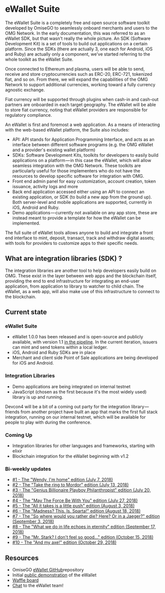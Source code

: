 # eWallet Suite

The eWallet Suite is a completely free and open source software toolkit developed by OmiseGO to seamlessly onboard merchants and users to the OMG Network. In the early documentation, this was referred to as an eWallet SDK, but that wasn't really the whole picture. An SDK (Software Development Kit) is a set of tools to build out applications on a certain platform. Since the SDKs (there are actually 3, one each for Android, iOS and Ruby) are actually only a component, we've started referring to the whole toolkit as the eWallet Suite.

Once connected to Ethereum and plasma, users will be able to send, receive and store cryptocurrencies such as ERC-20, ERC-721, tokenized fiat, and so on. From there, we will expand the capabilities of the OMG Network to support additional currencies, working toward a fully currency agnostic exchange.

Fiat currency will be supported through plugins when cash-in and cash-out partners are onboarded in each target geography. The eWallet will be able to store fiat currency, noting that eWallet providers are responsible for regulatory compliance.

An eWallet is first and foremost a web application. As a means of interacting with the web-based eWallet platform, the Suite also includes:

* API: API stands for Application Programming Interface, and acts as an interface between different software programs (e.g. the OMG eWallet and a provider's existing wallet platform)
* SDKs: Software Development Kits, toolkits for developers to easily build applications on a platform — in this case the eWallet, which will allow seamless integration with the OMG Network. These toolkits are particularly useful for those implementers who do not have the resources to develop specific software for integration with OMG.
* Front end admin panel for easy customization, account creation, token issuance, activity logs and more
* Back end application accessed either using an API to connect an existing application, or SDK (to build a new app from the ground up). Both server-level and mobile applications are supported, currently in iOS, Android and Ruby.
* Demo applications — currently not available on any app store, these are instead meant to provide a template for how the eWallet can be implemented.

The full suite of eWallet tools allows anyone to build and integrate a front end interface to mint, deposit, transact, track and withdraw digital assets; with tools for providers to customize apps to their specific needs.


## What are integration libraries (SDK) ?

The integration libraries are another tool to help developers easily build on OMG. These exist in the layer between web apps and the blockchain itself, providing the end to end infrastructure for integrating an end-user application, from application to library to watcher to child chain. The eWallet, as a web app, will also make use of this infrastructure to connect to the blockchain.


## Current state

### eWallet Suite

* eWallet 1.0.0 has been released and is open-source and publicly available, with version 1.1 [in the pipeline](https://github.com/omisego/ewallet/milestone/2). In the current iteration, issuers can mint and send tokens within a local ledger.
* iOS, Android and Ruby SDKs are in place
* Merchant and client side Point of Sale applications are being developed for iOS and Android.

### Integration Libraries

* Demo applications are being integrated on internal testnet
* JavaScript (chosen as the first because it's the most widely used) library is up and running.

Devcon4 will be a bit of a coming out party for the integration library — friends from another project have built an app that marks the first full stack integration, running on our internal testnet, which will be available for people to play with during the conference.

### Coming Up

* Integration libraries for other languages and frameworks, starting with elixir
* Blockchain integration for the eWallet beginning with v1.2

### Bi-weekly updates

* [#1 - The "Wendy, I'm home" edition (July 7, 2018)  
](https://kb.omgcommunity.org/deep-dive/ewallet-suite/current-state/ewallet-update-1)
* [#2 - The "Take the ring to Mordor" edition (July 13, 2018)  
](https://kb.omgcommunity.org/deep-dive/ewallet-suite/current-state/ewallet-update-2)
* [#3 - The "Genius Billionaire Playboy Philanthropist" edition (July 20, 2018)  
](https://kb.omgcommunity.org/deep-dive/ewallet-suite/current-state/ewallet-update-3)
* [#4 - The "May The Force Be With You" edition (July 27, 2018)  
](https://kb.omgcommunity.org/deep-dive/ewallet-suite/current-state/ewallet-update-4)
* [#5 - The "All it takes is a little push" edition (August 3, 2018)  
](https://kb.omgcommunity.org/deep-dive/ewallet-suite/current-state/ewallet-update-5)
* [#6 - The "Madness? This. Is. Sparta!" edition (August 18, 2018)  
](https://kb.omgcommunity.org/deep-dive/ewallet-suite/current-state/ewallet-update-6)
* [#7 - The "So where would you rather die? Here? Or in a Jaeger?" edition (September 3, 2018)  
](https://kb.omgcommunity.org/deep-dive/ewallet-suite/current-state/ewallet-update-7)
* [#8 - The "What we do in life echoes in eternity" edition (September 17, 2018)  
](https://kb.omgcommunity.org/deep-dive/ewallet-suite/current-state/ewallet-update-8)
* [#9 - The "Mr. Stark? I don't feel so good..." edition (October 15, 2018)  
](https://kb.omgcommunity.org/deep-dive/ewallet-suite/current-state/ewallet-update-9)
* [#10 - The "And my axe!" edition (October 29, 2018)](https://kb.omgcommunity.org/deep-dive/ewallet-suite/current-state/ewallet-update-10)


## Resources

* OmiseGO [eWallet GitHub](https://github.com/omisego/ewallet/blob/master/assets/provider_setup.jpg)repository
* Initial [public demonstration](https://www.reddit.com/r/omise_go/comments/8wnhjq/demo_ewallet_admin_panel/%C2%A0) of the eWallet
* [Waffle board](https://waffle.io/omisego/ewallet)
* [Chat](https://gitter.im/omisego/ewallet) to the eWallet team!
